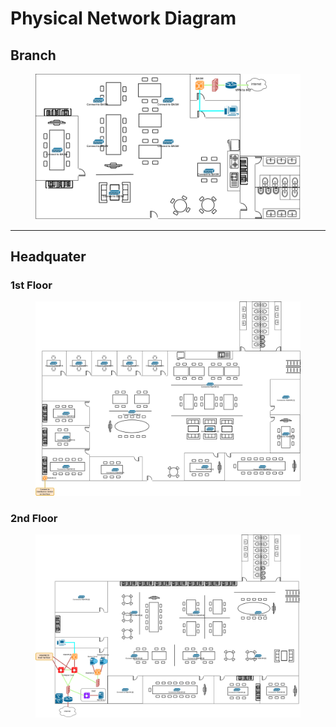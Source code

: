 # Physical Network Diagram

## Branch

<figure><img src="../.gitbook/assets/Branch Physical Topology.png" alt=""><figcaption></figcaption></figure>

***

## Headquater

### 1st Floor

<figure><img src="../.gitbook/assets/HQ 1st Floor Physical Topology.png" alt=""><figcaption></figcaption></figure>

### 2nd Floor

<figure><img src="../.gitbook/assets/HQ 2nd Floor Physical Topology.png" alt=""><figcaption></figcaption></figure>
